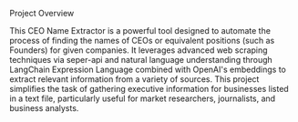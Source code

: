 Project Overview


This CEO Name Extractor is a powerful tool designed to automate the process of finding the names of CEOs or equivalent positions (such as Founders) for given companies. It leverages advanced web scraping techniques via seper-api and natural language understanding through LangChain Expression Language combined with OpenAI's embeddings to extract relevant information from a variety of sources. This project simplifies the task of gathering executive information for businesses listed in a text file, particularly useful for market researchers, journalists, and business analysts.
